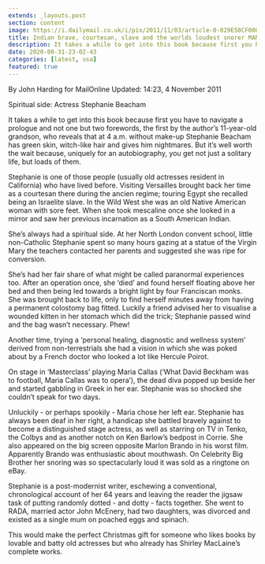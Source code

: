 ```yaml
---
extends: _layouts.post
section: content
image: https://i.dailymail.co.uk/i/pix/2011/11/03/article-0-029E50CF000005DC-570_1024x615_large.jpg 
title: Indian brave, courtesan, slave and the worlds loudest snorer MANY LIVES AN AUTOBIOGRAPHY BY STEPHANIE BEACHAM 
description: It takes a while to get into this book because first you have to navigate a prologue and not one but two forewords, the first by the author’s 11-year-old grandson, who reveals that at 4 a.m. without make-up Stephanie Beacham has green skin, witch-like hair and gives him nightmares, muses JOHN HARDING 
date: 2020-08-31-23-02-43 
categories: [latest, usa] 
featured: true 
--- 
```

By John Harding for MailOnline   Updated:  14:23, 4 November 2011   

Spiritual side: Actress Stephanie Beacham

 

It takes a while to get into this book because first you have to navigate a prologue and not one but two forewords, the first by the author’s 11-year-old grandson, who reveals that at 4 a.m. without make-up Stephanie Beacham has green skin, witch-like hair and gives him nightmares. But it’s well worth the wait because, uniquely for an autobiography, you get not just a solitary life, but loads of them.

Stephanie is one of those people (usually old actresses resident in California) who have lived before. Visiting Versailles brought back her time as a courtesan there during the ancien regime; touring Egypt she recalled being an Israelite slave. In the Wild West she was an old Native American woman with sore feet. When she took mescaline once she looked in a mirror and saw her previous incarnation as a South American Indian.

She’s always had a spiritual side. At her North London convent school, little non-Catholic Stephanie spent so many hours gazing at a statue of the Virgin Mary the teachers contacted her parents and suggested she was ripe for conversion.

She’s had her fair share of what might be called paranormal experiences too. After an operation once, she ‘died’ and found herself floating above her bed and then being led towards a bright light by four Franciscan monks. She was brought back to life, only to find herself minutes away from having a permanent colostomy bag fitted. Luckily a friend advised her to visualise a wounded kitten in her stomach which did the trick; Stephanie passed wind and the bag wasn’t necessary. Phew!

Another time, trying a ‘personal healing, diagnostic and wellness system’ derived from non-terrestrials she had a vision in which she was poked about by a French doctor who looked a lot like Hercule Poirot.

On stage in ‘Masterclass’ playing Maria Callas (‘What David Beckham was to football, Maria Callas was to opera’), the dead diva popped up beside her and started gabbling in Greek in her ear. Stephanie was so shocked she couldn’t speak for two days. 

Unluckily - or perhaps spookily - Maria chose her left ear. Stephanie has always been deaf in her right, a handicap she battled bravely against to become a distinguished stage actress, as well as starring on TV in Tenko, the Colbys and as another notch on Ken Barlow’s bedpost in Corrie. She also appeared on the big screen opposite Marlon Brando in his worst film. Apparently Brando was enthusiastic about mouthwash. On Celebrity Big Brother her snoring was so spectacularly loud it was sold as a ringtone on eBay.

Stephanie is a post-modernist writer, eschewing a conventional, chronological account of her 64 years and leaving the reader the jigsaw task of putting randomly dotted - and dotty - facts together. She went to RADA, married actor John McEnery, had two daughters, was divorced and existed as a single mum on poached eggs and spinach. 

This would make the perfect Christmas gift for someone who likes books by lovable and batty old actresses but who already has Shirley MacLaine’s complete works.



 

